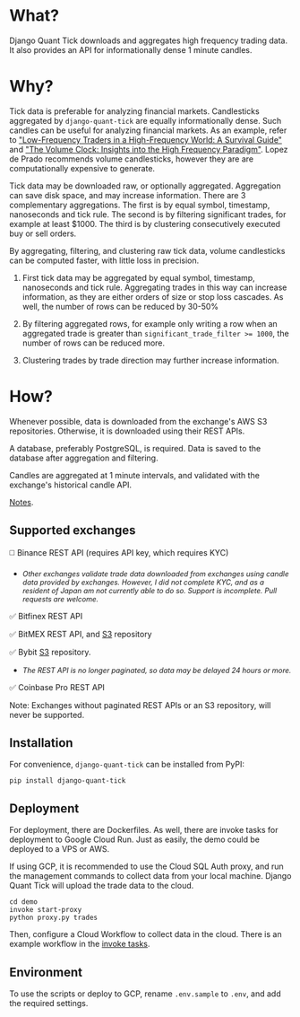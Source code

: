 # What?

Django Quant Tick downloads and aggregates high frequency trading data. It also provides an API for informationally dense 1 minute candles.

# Why?

Tick data is preferable for analyzing financial markets. Candlesticks aggregated by `django-quant-tick` are equally informationally dense. Such candles can be useful for analyzing financial markets. As an example, refer to ["Low-Frequency Traders in a High-Frequency World: A Survival Guide"](https://papers.ssrn.com/sol3/papers.cfm?abstract_id=2150876) and ["The Volume Clock: Insights into the High Frequency Paradigm"](https://papers.ssrn.com/sol3/papers.cfm?abstract_id=2034858). Lopez de Prado recommends volume candlesticks, however they are are computationally expensive to generate.

Tick data may be downloaded raw, or optionally aggregated. Aggregation can save disk space, and may increase information. There are 3 complementary aggregations. The first is by equal symbol, timestamp, nanoseconds and tick rule. The second is by filtering significant trades, for example at least $1000. The third is by clustering consecutively executed buy or sell orders.

By aggregating, filtering, and clustering raw tick data, volume candlesticks can be computed faster, with little loss in precision.

1. First tick data may be aggregated by equal symbol, timestamp, nanoseconds and tick rule. Aggregating trades in this way can increase information, as they are either orders of size or stop loss cascades. As well, the number of rows can be reduced by 30-50%

2. By filtering aggregated rows, for example only writing a row when an aggregated trade is greater than `significant_trade_filter >= 1000`, the number of rows can be reduced more.

3. Clustering trades by trade direction may further increase information.


# How?

Whenever possible, data is downloaded from the exchange's AWS S3 repositories. Otherwise, it is downloaded using their REST APIs. 

A database, preferably PostgreSQL, is required. Data is saved to the database after aggregation and filtering. 

Candles are aggregated at 1 minute intervals, and validated with the exchange's historical candle API.

[Notes](https://github.com/globophobe/django-quant-tick/blob/main/NOTES.md).

Supported exchanges
-------------------

:white_medium_square: Binance REST API (requires API key, which requires KYC)
* <em style="font-size: 0.9em">Other exchanges validate trade data downloaded from exchanges using candle data provided by exchanges. However, I did not complete KYC, and as a resident of Japan am not currently able to do so. Support is incomplete. Pull requests are welcome.</em>

:white_check_mark: Bitfinex REST API

:white_check_mark: BitMEX REST API, and [S3](https://public.bitmex.com/) repository

:white_check_mark: Bybit [S3](https://public.bybit.com/) repository. 
* <em style="font-size: 0.9em">The REST API is no longer paginated, so data may be delayed 24 hours or more.</em>

:white_check_mark: Coinbase Pro REST API

Note: Exchanges without paginated REST APIs or an S3 repository, will never be supported.

Installation
------------

For convenience, `django-quant-tick` can be installed from PyPI:

```
pip install django-quant-tick
```

Deployment
----------

For deployment, there are Dockerfiles. As well, there are invoke tasks for deployment to Google Cloud Run. Just as easily, the demo could be deployed to a VPS or AWS.

If using GCP, it is recommended to use the Cloud SQL Auth proxy, and run the management commands to collect data from your local machine. Django Quant Tick will upload the trade data to the cloud.

```
cd demo
invoke start-proxy
python proxy.py trades
```

Then, configure a Cloud Workflow to collect data in the cloud. There is an example workflow in the [invoke tasks](https://github.com/globophobe/django-quant-tick/blob/main/demo/tasks.py).

Environment
-----------

To use the scripts or deploy to GCP, rename `.env.sample` to `.env`, and add the required settings.
